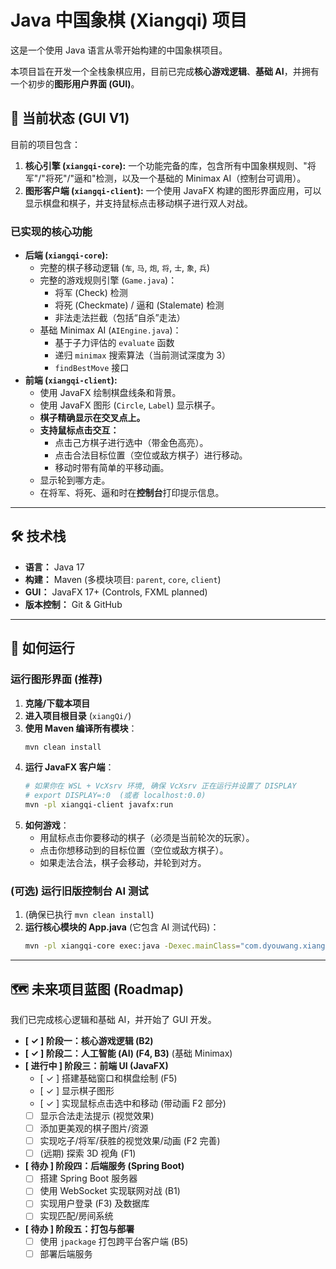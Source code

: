 # Java 中国象棋 (Xiangqi) 项目

这是一个使用 Java 语言从零开始构建的中国象棋项目。

本项目旨在开发一个全栈象棋应用，目前已完成**核心游戏逻辑**、**基础 AI**，并拥有一个初步的**图形用户界面 (GUI)**。

## 📍 当前状态 (GUI V1)

目前的项目包含：
1.  **核心引擎 (`xiangqi-core`):** 一个功能完备的库，包含所有中国象棋规则、"将军"/"将死"/"逼和"检测，以及一个基础的 Minimax AI（控制台可调用）。
2.  **图形客户端 (`xiangqi-client`):** 一个使用 JavaFX 构建的图形界面应用，可以显示棋盘和棋子，并支持鼠标点击移动棋子进行双人对战。

### 已实现的核心功能

* **后端 (`xiangqi-core`):**
    * 完整的棋子移动逻辑 (`车`, `马`, `炮`, `将`, `士`, `象`, `兵`)
    * 完整的游戏规则引擎 (`Game.java`)：
        * 将军 (Check) 检测
        * 将死 (Checkmate) / 逼和 (Stalemate) 检测
        * 非法走法拦截（包括“自杀”走法）
    * 基础 Minimax AI (`AIEngine.java`)：
        * 基于子力评估的 `evaluate` 函数
        * 递归 `minimax` 搜索算法（当前测试深度为 3）
        * `findBestMove` 接口
* **前端 (`xiangqi-client`):**
    * 使用 JavaFX 绘制棋盘线条和背景。
    * 使用 JavaFX 图形 (`Circle`, `Label`) 显示棋子。
    * **棋子精确显示在交叉点上。**
    * **支持鼠标点击交互：**
        * 点击己方棋子进行选中（带金色高亮）。
        * 点击合法目标位置（空位或敌方棋子）进行移动。
        * 移动时带有简单的平移动画。
    * 显示轮到哪方走。
    * 在将军、将死、逼和时在**控制台**打印提示信息。

---

## 🛠️ 技术栈

* **语言：** Java 17
* **构建：** Maven (多模块项目: `parent`, `core`, `client`)
* **GUI：** JavaFX 17+ (Controls, FXML planned)
* **版本控制：** Git & GitHub

---

## 🚀 如何运行

### 运行图形界面 (推荐)

1.  **克隆/下载本项目**
2.  **进入项目根目录** (`xiangQi/`)
3.  **使用 Maven 编译所有模块**：
    ```bash
    mvn clean install
    ```
4.  **运行 JavaFX 客户端**：
    ```bash
    # 如果你在 WSL + VcXsrv 环境, 确保 VcXsrv 正在运行并设置了 DISPLAY
    # export DISPLAY=:0  (或者 localhost:0.0)
    mvn -pl xiangqi-client javafx:run
    ```
5.  **如何游戏**：
    * 用鼠标点击你要移动的棋子（必须是当前轮次的玩家）。
    * 点击你想移动到的目标位置（空位或敌方棋子）。
    * 如果走法合法，棋子会移动，并轮到对方。

### (可选) 运行旧版控制台 AI 测试

1.  (确保已执行 `mvn clean install`)
2.  **运行核心模块的 App.java** (它包含 AI 测试代码)：
    ```bash
    mvn -pl xiangqi-core exec:java -Dexec.mainClass="com.dyouwang.xiangqi.App"
    ```

---

## 🗺️ 未来项目蓝图 (Roadmap)

我们已完成核心逻辑和基础 AI，并开始了 GUI 开发。

* **[ ✓ ] 阶段一：核心游戏逻辑 (B2)**
* **[ ✓ ] 阶段二：人工智能 (AI) (F4, B3)** (基础 Minimax)
* **[ 进行中 ] 阶段三：前端 UI (JavaFX)**
    * [ ✓ ] 搭建基础窗口和棋盘绘制 (F5)
    * [ ✓ ] 显示棋子图形
    * [ ✓ ] 实现鼠标点击选中和移动 (带动画 F2 部分)
    * [ ] 显示合法走法提示 (视觉效果)
    * [ ] 添加更美观的棋子图片/资源
    * [ ] 实现吃子/将军/获胜的视觉效果/动画 (F2 完善)
    * [ ] (远期) 探索 3D 视角 (F1)
* **[ 待办 ] 阶段四：后端服务 (Spring Boot)**
    * [ ] 搭建 Spring Boot 服务器
    * [ ] 使用 WebSocket 实现联网对战 (B1)
    * [ ] 实现用户登录 (F3) 及数据库
    * [ ] 实现匹配/房间系统
* **[ 待办 ] 阶段五：打包与部署**
    * [ ] 使用 `jpackage` 打包跨平台客户端 (B5)
    * [ ] 部署后端服务